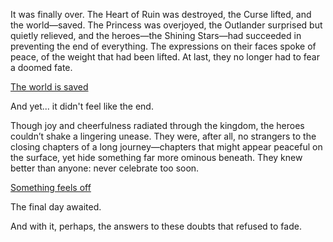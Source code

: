 <!-- title: Joyous Time -->
<!-- relationship: It's Complicated -->

It was finally over. The Heart of Ruin was destroyed, the Curse lifted, and the world—saved. The Princess was overjoyed, the Outlander surprised but quietly relieved, and the heroes—the Shining Stars—had succeeded in preventing the end of everything. The expressions on their faces spoke of peace, of the weight that had been lifted. At last, they no longer had to fear a doomed fate.

[The world is saved](#embed:https://www.youtube.com/live/sDjysXFWYbI?t=9436)

And yet... it didn't feel like the end.

Though joy and cheerfulness radiated through the kingdom, the heroes couldn’t shake a lingering unease. They were, after all, no strangers to the closing chapters of a long journey—chapters that might appear peaceful on the surface, yet hide something far more ominous beneath. They knew better than anyone: never celebrate too soon.

[Something feels off](#embed:https://www.youtube.com/live/FlPFFE5_X3Y?si=JPrfvOJ4Iqheojny&t=10019)

The final day awaited.

And with it, perhaps, the answers to these doubts that refused to fade.
